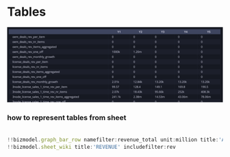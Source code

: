 # Tables

![](img/table_widget_example.png)

### how to represent tables from sheet

```js

!!bizmodel.graph_bar_row namefilter:revenue_total unit:million title:'A Title' title_sub:'Sub'
!!bizmodel.sheet_wiki title:'REVENUE' includefilter:rev

```

<!-- TODO: check what goes wrong -->
<!-- !!include:widget_args -->

